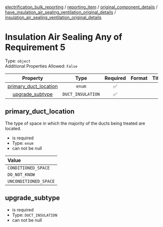 


  
[electrification_bulk_reporting](electrification_bulk_reporting.md) / [reporting_item](reporting_item.md) / [original_component_details](original_component_details.md) / [have_insulation_air_sealing_ventilation_original_details](have_insulation_air_sealing_ventilation_original_details.md) / [insulation_air_sealing_ventilation_original_details](insulation_air_sealing_ventilation_original_details.md)
# Insulation Air Sealing Any of Requirement 5
  
Type: `object`  
Additional Properties Allowed: `False`  
  

|Property|Type|Required|Format|Title|
| :---: | :---: | :---: | :---: | :---: |
|[primary_duct_location](#primary_duct_location)|`enum`|:white_check_mark:|||
|[upgrade_subtype](#upgrade_subtype)|`DUCT_INSULATION`|:white_check_mark:|||

## primary_duct_location
  
The type of space in which the majority of the ducts being treated are located.  
  

- is required
- Type: `enum`
- can not be null
  

|Value|
| :--- |
|`CONDITIONED_SPACE`|
|`DO_NOT_KNOW`|
|`UNCONDITIONED_SPACE`|

## upgrade_subtype
  
  
  

- is required
- Type: `DUCT_INSULATION`
- can not be null
